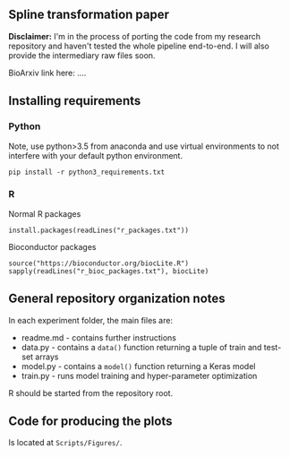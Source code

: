## Spline transformation paper

**Disclaimer:** I'm in the process of porting the code from my research repository and haven't tested the whole pipeline end-to-end. I will also provide the intermediary raw files soon.

BioArxiv link here: ....

## Installing requirements

### Python

Note, use python>3.5 from anaconda and use virtual environments to not interfere with your default python environment.

```{python}
pip install -r python3_requirements.txt
```

### R

Normal R packages

```{r}
install.packages(readLines("r_packages.txt"))
```

Bioconductor packages

```{r}
source("https://bioconductor.org/biocLite.R")
sapply(readLines("r_bioc_packages.txt"), biocLite)
```


## General repository organization notes

In each experiment folder, the main files are:

- readme.md - contains further instructions
- data.py - contains a `data()` function returning a tuple of train and test-set arrays
- model.py - contains a `model()` function returning a Keras model
- train.py - runs model training and hyper-parameter optimization

R should be started from the repository root.

## Code for producing the plots

Is located at `Scripts/Figures/`.
